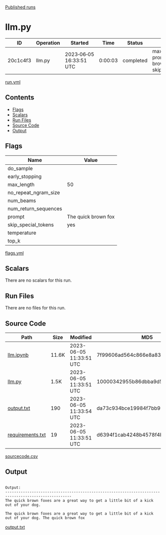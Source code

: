 [Published runs](../README.md)

# llm.py

| ID                   | Operation           | Started                  | Time                | Status           | Label                |
| --                   | ---------           | ---------                | ----                | ------           | -----                |
| 20c1c4f3 | llm.py | 2023&#8209;06&#8209;05 16:33:51 UTC | 0:00:03 | completed | max_length=50 prompt='The quick brown fox' skip_special_tokens=yes |

[run.yml](run.yml)

## Contents

- [Flags](#flags)
- [Scalars](#scalars)
- [Run Files](#run-files)
- [Source Code](#source-code)
- [Output](#output)

## Flags

| Name | Value |
| ---- | ----- |
| do_sample |  |
| early_stopping |  |
| max_length | 50 |
| no_repeat_ngram_size |  |
| num_beams |  |
| num_return_sequences |  |
| prompt | The quick brown fox |
| skip_special_tokens | yes |
| temperature |  |
| top_k |  |

[flags.yml](flags.yml)
## Scalars

There are no scalars for this run.
## Run Files

There are no files for this run.
## Source Code

| Path | Size | Modified | MD5 |
| ---- | ---- | -------- | --- |
| [llm.ipynb](sourcecode/llm.ipynb) | 11.6K | 2023-06-05 11:33:51 UTC | 7f99606ad564c866e8a83d0e137df793 |
| [llm.py](sourcecode/llm.py) | 1.5K | 2023-06-05 11:33:51 UTC | 10000342955b86dbba9d570447c40197 |
| [output.txt](sourcecode/output.txt) | 190 | 2023-06-05 11:33:54 UTC | da73c934bce19984f7bb998c712fb0e5 |
| [requirements.txt](sourcecode/requirements.txt) | 19 | 2023-06-05 11:33:51 UTC | d6394f1cab4248b4578f4b03a5b68877 |

[sourcecode.csv](sourcecode.csv)
## Output

```

Output:
----------------------------------------------------------------------------------------------------
The quick brown foxes are a great way to get a little bit of a kick out of your dog.

The quick brown foxes are a great way to get a little bit of a kick out of your dog. The quick brown fox
```

[output.txt](output.txt)

